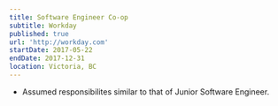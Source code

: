 ```yaml
---
title: Software Engineer Co-op
subtitle: Workday
published: true
url: 'http://workday.com'
startDate: 2017-05-22
endDate: 2017-12-31
location: Victoria, BC
---
```


- Assumed responsibilites similar to that of Junior Software Engineer.